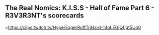 ## The Real Nomics: K.I.S.S - Hall of Fame Part 6 - R3V3R3NT's scorecards
<https://clips.twitch.tv/HyperEagerRuffTriHard-14oLEGjQfIgt5Uq0>
